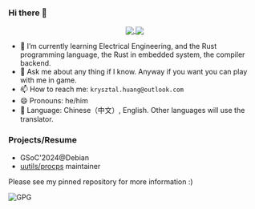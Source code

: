 ### Hi there 👋

<div align="center">
<a href="https://github.com/Krysztal112233/Krysztal112233">
  <img align="center" src="https://github-readme-stats.vercel.app/api?username=Krysztal112233&show_icons=true&theme=radical" />
</a>
<a href="https://github.com/Krysztal112233/Krysztal112233">
  <img align="center" src="https://github-readme-stats.vercel.app/api/top-langs/?username=Krysztal112233&hide=javascript,html,css,glsl,astro,shell,dockerfile" />
</a>
</div>
  
- 🌱 I’m currently learning Electrical Engineering, and the Rust programming language, the Rust in embedded system, the compiler backend.
- 💬 Ask me about any thing if I know. Anyway if you want you can play with me in game.
- 📫 How to reach me: `krysztal.huang@outlook.com`
- 😄 Pronouns: he/him
- 🧭 Language: Chinese（中文）, English. Other languages will use the translator.

### Projects/Resume

- GSoC'2024@Debian
- [uutils/procps](https://github.com/uutils/procps) maintainer

Please see my pinned repository for more information :)

![GPG](https://img.shields.io/badge/-0x3f4257a18b0f5158125604a9d9694749fa4d22ed-blueviolet?style=for-the-badge&logo=GNU%20Privacy%20Guard)
